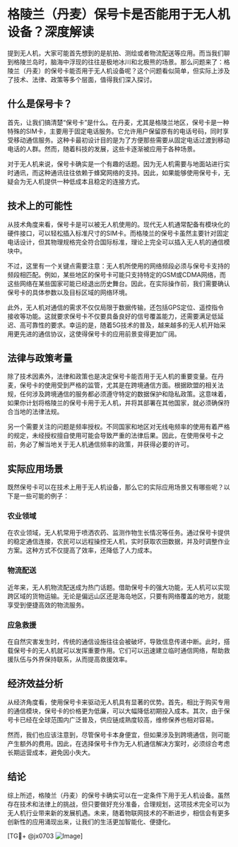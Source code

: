 # 格陵兰（丹麦）保号卡是否能用于无人机设备？深度解读

提到无人机，大家可能首先想到的是航拍、测绘或者物流配送等应用。而当我们聊到格陵兰岛时，脑海中浮现的往往是极地冰川和北极熊的场景。那么问题来了：格陵兰（丹麦）的保号卡能否用于无人机设备呢？这个问题看似简单，但实际上涉及了技术、法律、政策等多个层面，值得我们深入探讨。

## 什么是保号卡？

首先，让我们搞清楚“保号卡”是什么。在丹麦，尤其是格陵兰地区，保号卡是一种特殊的SIM卡，主要用于固定电话服务。它允许用户保留原有的电话号码，同时享受移动通信服务。这种卡最初设计目的是为了方便那些需要从固定电话过渡到移动电话的人群。然而，随着科技的发展，这些卡逐渐被应用于各种场景。

对于无人机来说，保号卡确实是一个有趣的话题。因为无人机需要与地面站进行实时通讯，而这种通讯往往依赖于蜂窝网络的支持。因此，如果能够使用保号卡，无疑会为无人机提供一种低成本且稳定的连接方式。

## 技术上的可能性

从技术角度来看，保号卡是可以被无人机使用的。现代无人机通常配备有模块化的硬件接口，可以轻松插入标准尺寸的SIM卡。而格陵兰的保号卡虽然主要针对固定电话设计，但其物理规格完全符合国际标准，理论上完全可以插入无人机的通信模块中。

不过，这里有一个关键点需要注意：无人机所使用的网络频段必须与保号卡支持的频段相匹配。例如，某些地区的保号卡可能只支持特定的GSM或CDMA网络，而这些网络在某些国家可能已经退出历史舞台。因此，在实际操作前，我们需要确认保号卡的具体参数以及目标区域的网络环境。

此外，无人机对通信的需求不仅仅局限于数据传输，还包括GPS定位、遥控指令接收等功能。这就要求保号卡不仅要具备良好的信号覆盖能力，还需要满足低延迟、高可靠性的要求。幸运的是，随着5G技术的普及，越来越多的无人机开始采用更先进的通信协议，这使得保号卡的应用前景变得更加广阔。

## 法律与政策考量

除了技术因素外，法律和政策也是决定保号卡能否用于无人机的重要变量。在丹麦，保号卡的使用受到严格的监管，尤其是在跨境通信方面。根据欧盟的相关法规，任何涉及跨境通信的服务都必须遵守特定的数据保护和隐私政策。这意味着，如果你计划将格陵兰的保号卡用于无人机，并将其部署在其他国家，就必须确保符合当地的法律法规。

另一个需要关注的问题是频率授权。不同国家和地区对无线电频率的使用有着严格的规定，未经授权擅自使用可能会导致严重的法律后果。因此，在使用保号卡之前，务必了解当地关于无人机通信频率的政策，并获得必要的许可。

## 实际应用场景

既然保号卡可以在技术上用于无人机设备，那么它的实际应用场景又有哪些呢？以下是一些可能的例子：

### 农业领域

在农业领域，无人机常用于喷洒农药、监测作物生长情况等任务。通过保号卡提供的稳定通信连接，农民可以远程操控无人机，实时获取农田数据，并及时调整作业方案。这种方式不仅提高了效率，还降低了人力成本。

### 物流配送

近年来，无人机物流配送成为热门话题。借助保号卡的强大功能，无人机可以实现跨区域的货物运输。无论是偏远山区还是海岛地区，只要有网络覆盖的地方，就能享受到便捷高效的物流服务。

### 应急救援

在自然灾害发生时，传统的通信设施往往会被破坏，导致信息传递中断。此时，搭载保号卡的无人机就可以发挥重要作用。它们可以迅速建立临时通信网络，帮助救援队伍与外界保持联系，从而提高救援效率。

## 经济效益分析

从经济角度看，使用保号卡来驱动无人机具有显著的优势。首先，相比于购买专用的通信模块，保号卡的价格更为低廉，可以大幅降低初期投入成本。其次，由于保号卡已经在全球范围内广泛普及，供应链成熟度较高，维修保养也相对容易。

然而，我们也应该注意到，尽管保号卡本身便宜，但如果涉及到跨境通信，则可能产生额外的费用。因此，在选择保号卡作为无人机通信解决方案时，必须综合考虑长期运营成本，避免因小失大。

## 结论

综上所述，格陵兰（丹麦）的保号卡确实可以在一定条件下用于无人机设备。虽然存在技术和法律上的挑战，但只要做好充分准备，合理规划，这项技术完全可以为无人机行业带来新的发展机遇。未来，随着物联网技术的不断进步，相信会有更多创新性的应用涌现出来，让我们的生活更加智能化、便捷化。

[TG💪+ @jx0703 ![Image](https://github.com/user-attachments/assets/dbca1d08-cadb-493c-b0ec-ad6f7a83f270)]